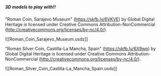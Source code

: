 ##### 3D models to play with!!

"Roman Coin, Sarajevo Museum" (https://skfb.ly/6VKVE) by Global Digital Heritage is licensed under Creative Commons Attribution-NonCommercial (http://creativecommons.org/licenses/by-nc/4.0/).

![[Roman_Coin_Sarajevo_Museum.usdz]]


"Roman Silver Coin, Castilla-La Mancha, Spain" (https://skfb.ly/6X9wp) by Global Digital Heritage is licensed under Creative Commons Attribution-NonCommercial (http://creativecommons.org/licenses/by-nc/4.0/).

![[Roman_Silver_Coin_Castilla-La_Mancha_Spain.usdz]]